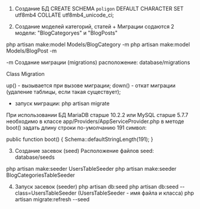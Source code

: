 1. Создание БД
CREATE SCHEMA `poligon` DEFAULT CHARACTER SET utf8mb4 COLLATE utf8mb4_unicode_ci;

2. Создание моделей категорий, статей + Миграции
содаются 2 модели: "BlogCategoryes" и "BlogPosts"

php artisan make:model Models/BlogCategory -m
php artisan make:model Models/BlogPost -m

-m Создание миграции (migrations)
расположение: database/migrations

Class Migration

up() - вызывается при вызове миграции;
down() - откат миграции (удаление таблицы, если такая существует);

- запуск миграции: php artisan migrate

При использовании БД MariaDB старше 10.2.2 или MySQL старше 5.7.7 необходимо в классе 
app/Providers/AppServiceProvider.php в методе boot() задать длину строки по-умолчанию 191 символ:

public function boot()
{
    Schema::defaultStringLength(191);
}

3. Создание засевок (seed)
Расположение файлов seed: database/seeds

php artisan make:seeder UsersTableSeeder
php artisan make:seeder BlogCategoriesTableSeeder

4. Запуск засевок (seeder)
php artisan db:seed
php artisan db:seed --class=UsersTableSeeder (UsersTableSeeder - имя файла и класса)
php artisan migrate:refresh --seed
